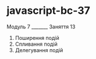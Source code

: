 # javascript-bc-37

Модуль 7 _______ Заняття 13

1. Поширення подій
2. Спливання подій
3. Делегування подій